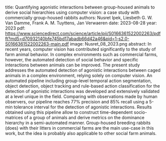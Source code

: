 title: Quantifying agonistic interactions between group-housed animals to derive social hierarchies using computer vision: a case study with commercially group-housed rabbits
authors: Nusret Ipek, Liesbeth G. W. Van Damme, Frank A. M. Tuyttens, Jan Verwaeren
date: 2023-08-28
year: 2023
pdf: https://www.sciencedirect.com/science/article/pii/S0166361522002263/pdfft?md5=d70932140bfe745bd17abadb66d42a46&pid=1-s2.0-S0166361522002263-main.pdf
image: Nusret_08_2023.png
abstract: In recent years, computer vision has contributed significantly to the study of farm animal behavior. In complex environments such as commercial farms, however, the automated detection of social behavior and specific interactions between animals can be improved. The present study addresses the automated detection of agonistic interactions between caged animals in a complex environment, relying solely on computer vision. An automated pipeline including group-level temporal action segmentation, object detection, object tracking and rule-based action classification for the detection of agonistic interactions was developed and extensively validated at a level unique in the field. Comparing with observations made by human observers, our pipeline reaches 77% precision and 85% recall using a 5-min tolerance interval for the detection of agonistic interactions. Results obtained using this pipeline allow to construct time-dependent socio-matrices of a group of animals and derive metrics on the dominance hierarchy in a semi-automated manner. Group-housed breeding rabbits (does) with their litters in commercial farms are the main use-case in this work, but the idea is probably also applicable to other social farm animals.
